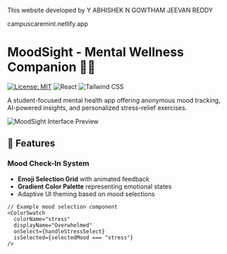 This website developed by
Y ABHISHEK
N GOWTHAM
JEEVAN REDDY

campuscaremint.netlify.app
# MoodSight - Mental Wellness Companion 🧠✨

[![License: MIT](https://img.shields.io/badge/License-MIT-blue.svg)](https://opensource.org/licenses/MIT)
![React](https://img.shields.io/badge/React-18.2.0-61DAFB?logo=react)
![Tailwind CSS](https://img.shields.io/badge/Tailwind_CSS-3.3.0-06B6D4?logo=tailwind-css)

A student-focused mental health app offering anonymous mood tracking, AI-powered insights, and personalized stress-relief exercises.

![MoodSight Interface Preview](./public/screenshot.png) <!-- Add actual screenshot path -->

## 🌟 Features

### Mood Check-In System
- **Emoji Selection Grid** with animated feedback
- **Gradient Color Palette** representing emotional states
- Adaptive UI theming based on mood selections

```tsx
// Example mood selection component
<ColorSwatch
  colorName="stress"
  displayName="Overwhelmed"
  onSelect={handleStressSelect}
  isSelected={selectedMood === "stress"}
/>
